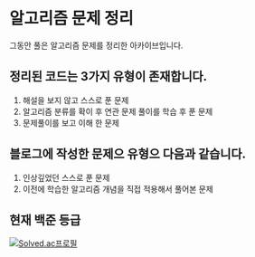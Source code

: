 # 알고리즘 문제 정리
그동안 풀은 알고리즘 문제를 정리한 아카이브입니다.

## 정리된 코드는 3가지 유형이 존재합니다.
1. 해설을 보지 않고 스스로 푼 문제
2. 알고리즘 분류를 확이 후 연관 문제 풀이를 학습 후 푼 문제
3. 문제풀이를 보고 이해 한 문제

## 블로그에 작성한 문제으 유형으 다음과 같습니다.
1. 인상깊었던 스스로 푼 문제
2. 이전에 학습한 알고리즘 개념을 직접 적용해서 풀어본 문제


## 현재 백준 등급
[![Solved.ac프로필](http://mazassumnida.wtf/api/v2/generate_badge?boj=shineild71)](https://solved.ac/shineild71)
